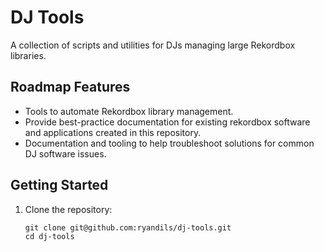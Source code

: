 # DJ Tools  

A collection of scripts and utilities for DJs managing large Rekordbox libraries.  

## Roadmap Features  
- Tools to automate Rekordbox library management.  
- Provide best-practice documentation for existing rekordbox software and applications created in this repository.  
- Documentation and tooling to help troubleshoot solutions for common DJ software issues.  

## Getting Started  
1. Clone the repository:  
   ```
   git clone git@github.com:ryandils/dj-tools.git
   cd dj-tools
   ```
